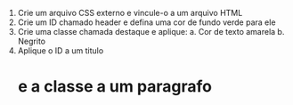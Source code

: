 1. Crie um arquivo CSS externo e vincule-o a um arquivo HTML
2. Crie um ID chamado header e defina uma cor de fundo verde para ele
3. Crie uma classe chamada destaque e aplique:
    a. Cor de texto amarela
    b. Negrito
4. Aplique o ID a um titulo <h1> e a classe a um paragrafo <p>